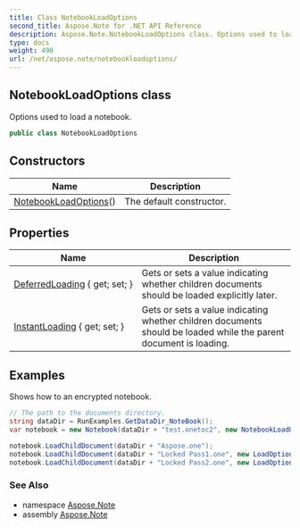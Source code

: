 ```yaml
---
title: Class NotebookLoadOptions
second_title: Aspose.Note for .NET API Reference
description: Aspose.Note.NotebookLoadOptions class. Options used to load a notebook
type: docs
weight: 490
url: /net/aspose.note/notebookloadoptions/
---
```

## NotebookLoadOptions class

Options used to load a notebook.

```csharp
public class NotebookLoadOptions
```

## Constructors

| Name | Description |
| --- | --- |
| [NotebookLoadOptions](notebookloadoptions/)() | The default constructor. |

## Properties

| Name | Description |
| --- | --- |
| [DeferredLoading](../../aspose.note/notebookloadoptions/deferredloading/) { get; set; } | Gets or sets a value indicating whether children documents should be loaded explicitly later. |
| [InstantLoading](../../aspose.note/notebookloadoptions/instantloading/) { get; set; } | Gets or sets a value indicating whether children documents should be loaded while the parent document is loading. |

## Examples

Shows how to an encrypted notebook.

```csharp
// The path to the documents directory.
string dataDir = RunExamples.GetDataDir_NoteBook();
var notebook = new Notebook(dataDir + "test.onetoc2", new NotebookLoadOptions() { DeferredLoading = true });

notebook.LoadChildDocument(dataDir + "Aspose.one");  
notebook.LoadChildDocument(dataDir + "Locked Pass1.one", new LoadOptions() { DocumentPassword = "pass" });
notebook.LoadChildDocument(dataDir + "Locked Pass2.one", new LoadOptions() { DocumentPassword = "pass2" });
```

### See Also

* namespace [Aspose.Note](../../aspose.note/)
* assembly [Aspose.Note](../../)


